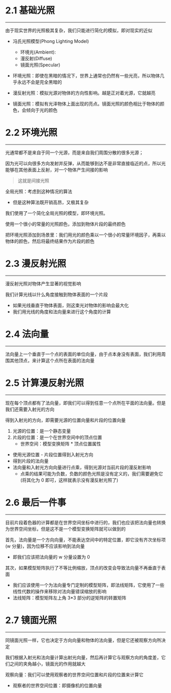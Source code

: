 # 2.1 基础光照
---

由于现实世界的光照极其复杂，我们只能进行简化的模拟，即对现实的近似

- 冯氏光照模型(Phong Lighting Model)
	- 环境光(Ambient):
	- 漫反射(Diffuse)
	- 镜面光照(Specular)

- 环境光照：即使在黑暗的情况下，世界上通常也仍然有一些光亮，所以物体几乎永远不会是完全黑暗的
- 漫反射光照：模拟光源对物体的方向性影响。越是正对着光源，它就越亮
- 镜面光照：模拟有光泽物体上面出现的亮点。镜面光照的颜色相比于物体的颜色，会倾向于光的颜色

# 2.2 环境光照
---

光通常都不是来自于同一个光源，而是来自我们周围分散的很多光源；

因为光可以向很多方向发射并反弹，从而能够到达不是非常直接临近的点，所以光能够在其他表面上反射，对一个物体产生间接的影响

>这就是间接光照

全局光照：考虑到这种情况的算法
- 但是这种算法既开销高昂，又极其复杂

我们使用了一个简化全局光照的模型，即环境光照。

使用一个很小的常量的光照颜色，添加到物体片段的最终颜色

把环境光照添加到场景里：我们用光的颜色乘以一个很小的常量环境因子，再乘以物体的颜色，然后将最终结果作为片段的颜色

# 2.3 漫反射光照
---

漫反射光照对物体产生显著的视觉影响

我们计算光线以什么角度接触到物体表面的一个片段
- 如果光线垂直于物体表面，则这束光对物体的影响会最大化
- 我们用光线的角度和法向量来进行这个角度的计算

# 2.4 法向量
---

法向量上一个垂直于一个点的表面的单位向量，由于点本身没有表面，我们利用周围其他顶点，来计算这个点所在表面的法向量

# 2.5 计算漫反射光照
---

现在每个顶点都有了法向量，即我们可以得到任意一个点所在平面的法向量。但是我们还需要入射光的方向

得到入射光的方向，即需要光源的位置向量和片段的位置向量
1. 光源的位置：是一个静态变量
2. 片段的位置：是一个在世界空间中的顶点位置
	- 世界空间：模型变换矩阵 * 顶点位置属性

- 使用光源位置 - 片段位置得到入射光方向
- 得到片段的法向量
- 法向量和入射光方向向量进行点乘，得到光源对当前片段的漫反射影响
	- 点乘的结果可能为负数，负数的颜色光照是没有定义的，我们需要避免它(将其化为 0 即可，这样就表示没有漫反射光照了)

# 2.6 最后一件事
---

目前片段着色器的计算都是在世界空间坐标中进行的，我们也应该把法向量也转换为世界空间坐标，但是这不是一个模型变换矩阵就可以做到的

首先，法向量是一个方向向量，不能表达空间中的特定位置，即它没有齐次坐标项(w 分量)，因为位移不应该影响到法向量
- 即我们应该把法向量的 w 分量设置为 0

其次，如果模型矩阵执行了不等比例缩放，顶点的改变会导致法向量不再垂直于表面
- 我们应该使用一个为法向量专门定制的模型矩阵，即法线矩阵，它使用了一些线性代数的操作来移除对法向量错误缩放的影响
- 法线矩阵：模型矩阵左上角 3\*3 部分的逆矩阵的转置矩阵

# 2.7 镜面光照
---

同镜面光照一样，它也决定于方向向量和物体的法向量，但是它还被观察方向所决定

我们根据入射光和法向量计算出射光向量，然后再计算它与观察方向的角度差，它们之间的夹角越小，镜面光的作用就越大

观察向量：我们可以使用观察者的世界空间位置和片段的位置来计算它
- 观察者的世界空间位置：即摄像机的位置向量